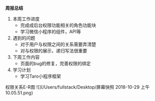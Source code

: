 **周报总结**

1. 本周工作进度
	* 完成成后台权限功能相关的角色功能块
	* 学习微信小程序的组件，API等
1. 遇到的问题
	* 对于用户与权限之间的关系需要弄清楚
	* 对与权限的展示，递归写法很重要
1. 下周工作内容
	* 页面的bug的修复，完善权限的绑定
1. 学习计划
	* 学习Taro小程序框架



权限关系E-R图
![](/Users/fullstack/Desktop/屏幕快照 2018-10-29 上午10.05.51.png)
